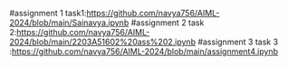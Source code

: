#assignment 1 task1:https://github.com/navya756/AIML-2024/blob/main/Sainavya.ipynb
#assignment 2 task 2:https://github.com/navya756/AIML-2024/blob/main/2203A51602%20ass%202.ipynb
#assignment 3 task 3 :https://github.com/navya756/AIML-2024/blob/main/assignment4.ipynb
